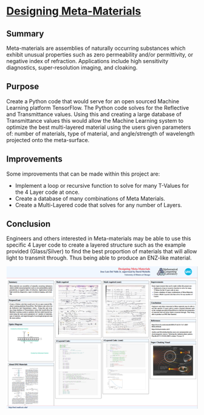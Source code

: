 # [Designing Meta-Materials](https://jdelva2.github.io/Designing-MetaMaterials/)

## Summary
  Meta-materials are assemblies of naturally occurring substances which exhibit unusual properties such as zero permeability and/or permittivity, or negative index of refraction. Applications include high sensitivity diagnostics, super-resolution imaging, and cloaking.

## Purpose
  Create a Python code that would serve for an open sourced Machine Learning platform TensorFlow. The Python code solves for the Reflective and Transmittance values. Using this and creating a large database of Transmittance values this would allow the Machine Learning system to optimize the best multi-layered material using the users given parameters of: number of materials, type of material, and angle/strength of wavelength projected onto the meta-surface.

## Improvements
Some improvements that can be made within this project are:
  - Implement a loop or recursive function to solve for many T-Values for the 4 Layer code at once.
  - Create a database of many combinations of Meta Materials.
  - Create a Multi-Layered code that solves for any number of Layers.

## Conclusion
  Engineers and others interested in Meta-materials may be able to use this specific 4 Layer code to create a layered structure such as the example provided (Glass/Silver) to find the best proportion of materials that will allow light to transmit through. Thus being able to produce an ENZ-like material.


![](https://github.com/jdelva2/Designing-MetaMaterials/blob/main/Designing%20Meta-Materials.png?raw=true)
